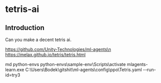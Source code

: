 # tetris-ai

## Introduction
Can you make a decent tetris ai. 




https://github.com/Unity-Technologies/ml-agents\n
https://melax.github.io/tetris/tetris.html

md python-envs
python-envs\sample-env\Scripts\activate
mlagents-learn.exe C:\Users\Bodek\gitshit\ml-agents\config\ppo\Tetris.yaml --run-id=try3
